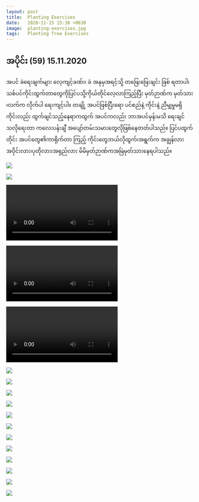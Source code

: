 ```yaml
---
layout: post
title:  Planting Exercises
date:   2020-11-15 15:38 +0630
image:  planting-exercises.jpg
tags:   Planting Tree Exercises
---
```

## အပိုင်း (59) 15.11.2020
အပင် ခဲရေးချက်များ လေ့ကျင့်ခဏ်း၊ ခဲ အနုမှအရင့်သို့ တဖြေးဖြေးချင်း ခြစ် ရတာပါ၊သစ်ပင်ကိုင်းထွက်တာတွေကိုပြင်ပသို့ကိုယ်တိုင်လေ့လာကြည့်ပြီး မှတ်ဉာဏ်က မှတ်သား ၊လက်က လိုက်ပါ ရေးကျင့်ပါ။ တချို့ အပင်ဖြစ်ပြီးရော ပင်စည်နဲ့ ကိုင်းနဲ့ ညီမျှမှုမရှိ ကိုင်းလည်း ထွက်ချင်သည့်နေရာကထွက် အပင်ကလည်း ဘာအပင်မှန်းမသိ ရေးချင်သလိုရေးတာ ကလေးပန်းချီ အပျော်တမ်းသမားတွေလိုဖြစ်နေတတ်ပါသည်။ ပြင်ပထွက်တိုင်း အပင်တွေ၏ကာရိုက်တာ ကြည့် ကိုင်းတွေဘယ်လိုထွက်၊အရွက်က အချွန်လားအဝိုင်းလား၊ပုတိုလား၊အရှည်လား မိမိမှတ်ဉာဏ်ကအမြဲမှတ်သားနေရပါသည်။

![]({{site.baseurl}}/img/planting-exercises/00.jpg)

![]({{site.baseurl}}/img/planting-exercises/01.jpg)

![]({{site.baseurl}}/img/planting-exercises/02.mp4)

![]({{site.baseurl}}/img/planting-exercises/03.mp4)

![]({{site.baseurl}}/img/planting-exercises/04.mp4)

![]({{site.baseurl}}/img/planting-exercises/05.jpg)

![]({{site.baseurl}}/img/planting-exercises/06.jpg)

![]({{site.baseurl}}/img/planting-exercises/07.jpg)

![]({{site.baseurl}}/img/planting-exercises/08.jpg)

![]({{site.baseurl}}/img/planting-exercises/09.jpg)

![]({{site.baseurl}}/img/planting-exercises/10.jpg)

![]({{site.baseurl}}/img/planting-exercises/11.jpg)

![]({{site.baseurl}}/img/planting-exercises/12.jpg)

![]({{site.baseurl}}/img/planting-exercises/13.jpg)

![]({{site.baseurl}}/img/planting-exercises/14.jpg)

![]({{site.baseurl}}/img/planting-exercises/15.jpg)

![]({{site.baseurl}}/img/planting-exercises/16.jpg)
